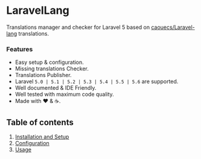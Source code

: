 # LaravelLang

Translations manager and checker for Laravel 5 based on [caouecs/Laravel-lang](https://github.com/caouecs/Laravel-lang) translations.

### Features

  * Easy setup &amp; configuration.
  * Missing translations Checker.
  * Translations Publisher.
  * Laravel `5.0 | 5.1 | 5.2 | 5.3 | 5.4 | 5.5 | 5.6` are supported.
  * Well documented &amp; IDE Friendly.
  * Well tested with maximum code quality.
  * Made with :heart: &amp; :coffee:.

## Table of contents

  1. [Installation and Setup](1-Installation-and-Setup.md)
  2. [Configuration](2-Configuration.md)
  3. [Usage](3-Usage.md)
